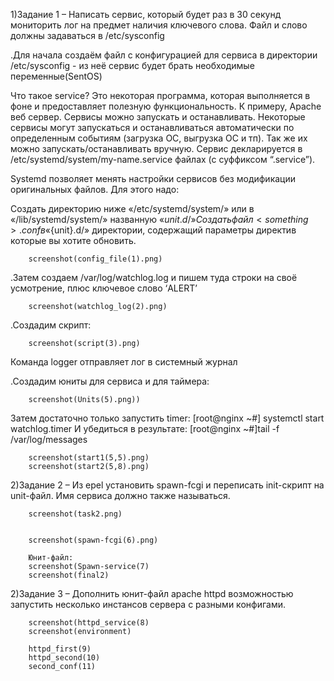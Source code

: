 1)Задание 1 – Написать сервис, который будет раз в 30 секунд мониторить лог на предмет наличия ключевого слова. Файл и слово должны задаваться в /etc/sysconfig

.Для начала создаём файл с конфигурацией для сервиса в директории
/etc/sysconfig - из неё сервис будет брать необходимые переменные(SentOS)

Что такое service?
Это некоторая программа, которая выполняется в фоне и предоставляет полезную функциональность. К примеру, Apache веб сервер. 
Сервисы можно запускать и останавливать. Некоторые сервисы могут запускаться и останавливаться автоматически по определенным 
событиям (загрузка ОС, выгрузка ОС и тп). Так же их можно запускать/останавливать вручную. Сервис декларируется в 
/etc/systemd/system/my-name.service файлах (с суффиксом “.service”).

Systemd позволяет менять настройки сервисов без модификации оригинальных файлов. Для этого надо:

Создать директорию ниже «/etc/systemd/system/» или в «/lib/systemd/system/» названную «${unit}.d/»
Создать файл <something>.conf в «${unit}.d/» директории, содержащий параметры директив которые вы хотите обновить.

		

		screenshot(config_file(1).png)

.Затем создаем /var/log/watchlog.log и пишем туда строки на своё усмотрение,
плюс ключевое слово ‘ALERT’
		
		screenshot(watchlog_log(2).png)

.Создадим скрипт:
		
		screenshot(script(3).png)
Команда logger отправляет лог в системный журнал


.Создадим юниты для сервиса и для таймера:
		
		screenshot(Units(5).png))


Затем достаточно только запустить timer:
[root@nginx ~#] systemctl start watchlog.timer
И убедиться в результате:
[root@nginx ~#]tail -f /var/log/messages
		
		screenshot(start1(5,5).png)
		screenshot(start2(5,8).png)


2)Задание 2 – Из epel установить spawn-fcgi и переписать init-скрипт на unit-файл. Имя сервиса должно также называться.
		
		screenshot(task2.png)
		
		
		screenshot(spawn-fcgi(6).png)
		
		Юнит-файл:
		screenshot(Spawn-service(7)
		screenshot(final2)
		
2)Задание 3 – Дополнить юнит-файл apache httpd возможностью запустить несколько инстансов сервера с разными конфигами.
			
		screenshot(httpd_service(8)
		screenshot(environment)
		
		httpd_first(9)
		httpd_second(10)
		second_conf(11)
		
	

